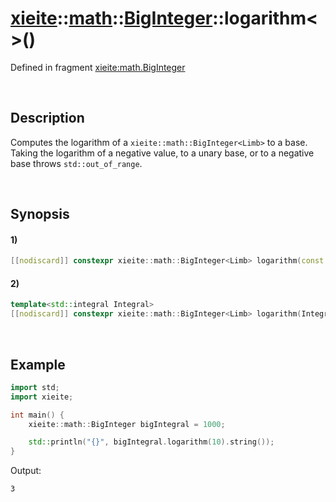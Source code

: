 # [xieite](../../../../../xieite.md)\:\:[math](../../../../../math.md)\:\:[BigInteger<Limb>](../../../big_integer.md)\:\:logarithm\<\>\(\)
Defined in fragment [xieite:math.BigInteger](../../../../../../src/math/big_integer.cpp)

&nbsp;

## Description
Computes the logarithm of a `xieite::math::BigInteger<Limb>` to a base. Taking the logarithm of a negative value, to a unary base, or to a negative base throws `std::out_of_range`.

&nbsp;

## Synopsis
#### 1)
```cpp
[[nodiscard]] constexpr xieite::math::BigInteger<Limb> logarithm(const xieite::math::BigInteger<Limb>& base) const;
```
#### 2)
```cpp
template<std::integral Integral>
[[nodiscard]] constexpr xieite::math::BigInteger<Limb> logarithm(Integral base) const;
```

&nbsp;

## Example
```cpp
import std;
import xieite;

int main() {
    xieite::math::BigInteger bigIntegral = 1000;

    std::println("{}", bigIntegral.logarithm(10).string());
}
```
Output:
```
3
```
